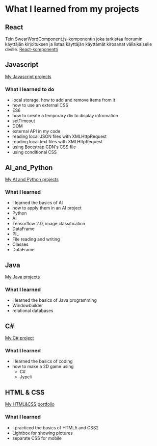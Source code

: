# What I learned from my projects

## React 
Tein SwearWordComponent.js-komponentin joka
tarkistaa foorumin käyttäjän kirjoituksen ja
listaa käyttäjän käyttämät kirosanat väliaikaiselle
diville.
[React-komponentti](https://github.com/vihervirveli/WiableReact/blob/master/src/components/SwearWordComponent.js)

## Javascript

[My Javascript projects](https://github.com/vihervirveli/portfolio/tree/master/Javascript)

### What I learned to do
* local storage, how to add and remove items from it
* how to use an external CSS 
* ES6
* how to create a temporary div to display information 
* setTimeout
* DOM 
* external API in my code
* reading local JSON files with XMLHttpRequest
* reading local text files with XMLHttpRequest
* using Bootstrap CDN's CSS file
* using conditional CSS

## AI_and_Python

[My AI and Python projects](https://github.com/vihervirveli/portfolio/tree/master/AI_and_Python)

### What I learned
* I learned the basics of AI
* how to apply them in an AI project 
* Python
* AI 
* Tensorflow 2.0, image classification
* DataFrame
* PIL 
* File reading and writing
* Classes
* DataFrame

## Java

[My Java projects](https://github.com/vihervirveli/portfolio/tree/master/Java)

### What I learned
* I learned the basics of Java programming
* Windowbuilder
* relational databases 

## C#

[My C# project](https://github.com/vihervirveli/portfolio/tree/master/C%23)

### What I learned
* I learned the basics of coding 
* how to make a 2D game using
   - C#
   - Jypeli

## HTML & CSS
[My HTML&CSS portfolio](https://github.com/vihervirveli/portfolio/tree/master/HTMLjaCSS)

### What I learned
* I practiced the basics of HTML5 and CSS2
* Lightbox for showing pictures
* separate CSS for mobile